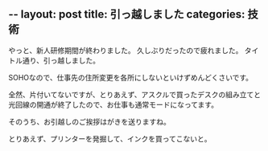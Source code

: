 --
layout: post
title: 引っ越しました
categories: 技術
--

やっと、新人研修期間が終わりました。
久しぶりだったので疲れました。
タイトル通り、引っ越しました。

SOHOなので、仕事先の住所変更を各所にしないといけずめんどくさいです。

全然、片付いてないですが、とりあえず、アスクルで買ったデスクの組み立てと光回線の開通が終了したので、お仕事も通常モードになってます。

そのうち、お引越しのご挨拶はがきを送りますね。

とりあえず、プリンターを発掘して、インクを買ってこないと。
